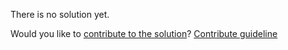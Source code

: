 
There is no solution yet.

Would you like to [contribute to the solution](https://github.com/BFEdev/BFE.dev-solutions/blob/main/quiz/increment-operator_en.md)? [Contribute guideline](https://github.com/BFEdev/BFE.dev-solutions#how-to-contribute)

